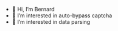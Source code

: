 - 👋 Hi, I’m Bernard
- 👀 I’m interested in auto-bypass captcha
- 👀 I’m interested in data parsing
<!---- - 🌱 I’m currently learning ... ---->
<!---- - 💞️ I’m looking to collaborate on ... ---->
<!---- - 📫 How to reach me ... ---->
<!---- - 😄 Pronouns: ... ---->
<!---- - ⚡ Fun fact: ... ---->

<!---
bernard-dali/bernard-dali is a ✨ special ✨ repository because its `README.md` (this file) appears on your GitHub profile.
You can click the Preview link to take a look at your changes.
--->

